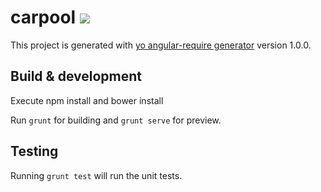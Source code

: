 # carpool <img src = "https://travis-ci.org/yogiswar1987/carpoolapp.svg?branch=master"/>
This project is generated with [yo angular-require generator](https://github.com/aaronallport/generator-angular-require)
version 1.0.0.

## Build & development

Execute npm install and bower install
 
Run `grunt` for building and `grunt serve` for preview.

## Testing

Running `grunt test` will run the unit tests.
